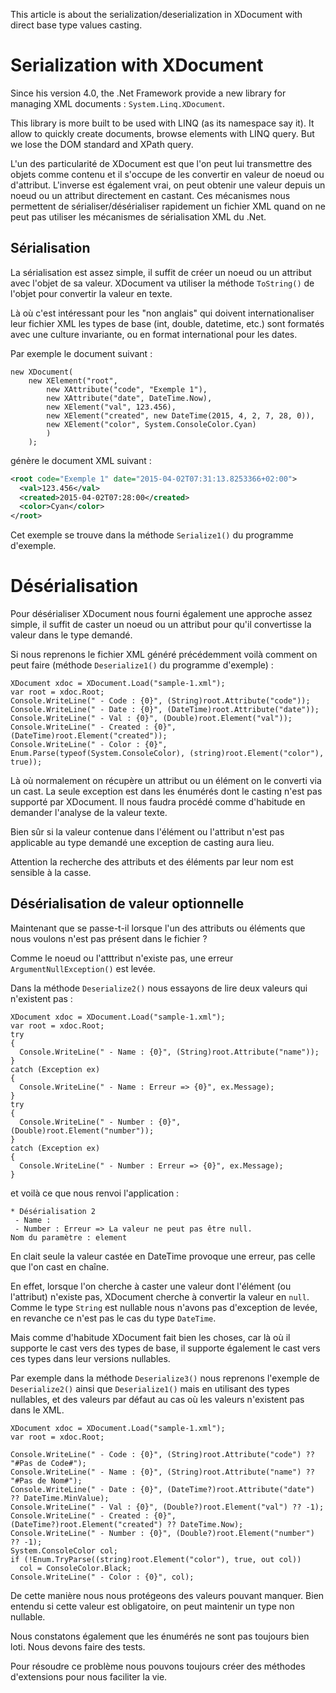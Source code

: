 This article is about the serialization/deserialization in XDocument with direct base type
values casting.

# Serialization with XDocument

Since his version 4.0, the .Net Framework provide a new library for managing XML documents : `System.Linq.XDocument`.

This library is more built to be used with LINQ (as its namespace say it). It allow to
quickly create documents, browse elements with LINQ query. But we lose the DOM standard
and XPath query.

L'un des particularité de XDocument est que l'on peut lui transmettre des objets comme
contenu et il s'occupe de les convertir en valeur de noeud ou d'attribut. L'inverse est également
vrai, on peut obtenir une valeur depuis un noeud ou un attribut directement en castant. Ces 
mécanismes nous permettent de sérialiser/désérialiser rapidement un fichier XML quand on
ne peut pas utiliser les mécanismes de sérialisation XML du .Net.

## Sérialisation

La sérialisation est assez simple, il suffit de créer un noeud ou un attribut avec l'objet
de sa valeur. XDocument va utiliser la méthode `ToString()` de l'objet pour convertir la
valeur en texte.

Là où c'est intéressant pour les "non anglais" qui doivent internationaliser leur fichier XML
les types de base (int, double, datetime, etc.) sont formatés avec une culture invariante, ou
en format international pour les dates.

Par exemple le document suivant :

``` CSharp
new XDocument(
    new XElement("root",
        new XAttribute("code", "Exemple 1"),
        new XAttribute("date", DateTime.Now),
        new XElement("val", 123.456),
        new XElement("created", new DateTime(2015, 4, 2, 7, 28, 0)),
        new XElement("color", System.ConsoleColor.Cyan)
        )
    );
```

génère le document XML suivant :

``` XML
<root code="Exemple 1" date="2015-04-02T07:31:13.8253366+02:00">
  <val>123.456</val>
  <created>2015-04-02T07:28:00</created>
  <color>Cyan</color>
</root>
```

Cet exemple se trouve dans la méthode `Serialize1()` du programme d'exemple.

# Désérialisation

Pour désérialiser XDocument nous fourni également une approche assez simple, il suffit de caster
un noeud ou un attribut pour qu'il convertisse la valeur dans le type demandé.
 
Si nous reprenons le fichier XML généré précédemment voilà comment on peut faire 
(méthode `Deserialize1()` du programme d'exemple) :

```CSharp
XDocument xdoc = XDocument.Load("sample-1.xml");
var root = xdoc.Root;
Console.WriteLine(" - Code : {0}", (String)root.Attribute("code"));
Console.WriteLine(" - Date : {0}", (DateTime)root.Attribute("date"));
Console.WriteLine(" - Val : {0}", (Double)root.Element("val"));
Console.WriteLine(" - Created : {0}", (DateTime)root.Element("created"));
Console.WriteLine(" - Color : {0}", Enum.Parse(typeof(System.ConsoleColor), (string)root.Element("color"), true));
```

Là où normalement on récupère un attribut ou un élément on le converti via un cast. La seule
exception est dans les énumérés dont le casting n'est pas supporté par XDocument. Il nous faudra
procédé comme d'habitude en demander l'analyse de la valeur texte.

Bien sûr si la valeur contenue dans l'élément ou l'attribut n'est pas applicable au type demandé
une exception de casting aura lieu.

Attention la recherche des attributs et des éléments par leur nom est sensible à la casse.

## Désérialisation de valeur optionnelle

Maintenant que se passe-t-il lorsque l'un des attributs ou éléments que nous voulons n'est pas
présent dans le fichier ?

Comme le noeud ou l'atttribut n'existe pas, une erreur `ArgumentNullException()` est levée.

Dans la méthode `Deserialize2()` nous essayons de lire deux valeurs qui n'existent pas :

```CSharp
XDocument xdoc = XDocument.Load("sample-1.xml");
var root = xdoc.Root;
try
{
  Console.WriteLine(" - Name : {0}", (String)root.Attribute("name"));
}
catch (Exception ex)
{
  Console.WriteLine(" - Name : Erreur => {0}", ex.Message);
}
try
{
  Console.WriteLine(" - Number : {0}", (Double)root.Element("number"));
}
catch (Exception ex)
{
  Console.WriteLine(" - Number : Erreur => {0}", ex.Message);
}
```

et voilà ce que nous renvoi l'application :

```
* Désérialisation 2
 - Name :
 - Number : Erreur => La valeur ne peut pas être null.
Nom du paramètre : element
```

En clait seule la valeur castée en DateTime provoque une erreur, pas celle que l'on cast
en chaîne.

En effet, lorsque l'on cherche à caster une valeur dont l'élément (ou l'attribut) n'existe pas, 
XDocument cherche à convertir la valeur en ```null```. Comme le type ```String``` est nullable
nous n'avons pas d'exception de levée, en revanche ce n'est pas le cas du type ```DateTime```.

Mais comme d'habitude XDocument fait bien les choses, car là où il supporte le cast vers
des types de base, il supporte également le cast vers ces types dans leur versions nullables.

Par exemple dans la méthode `Deserialize3()` nous reprenons l'exemple de `Deserialize2()`
ainsi que `Deserialize1()` mais en utilisant des types nullables, et des valeurs par défaut 
au cas où les valeurs n'existent pas dans le XML.

```CSharp
XDocument xdoc = XDocument.Load("sample-1.xml");
var root = xdoc.Root;

Console.WriteLine(" - Code : {0}", (String)root.Attribute("code") ?? "#Pas de Code#");
Console.WriteLine(" - Name : {0}", (String)root.Attribute("name") ?? "#Pas de Nom#");
Console.WriteLine(" - Date : {0}", (DateTime?)root.Attribute("date") ?? DateTime.MinValue);
Console.WriteLine(" - Val : {0}", (Double?)root.Element("val") ?? -1);
Console.WriteLine(" - Created : {0}", (DateTime?)root.Element("created") ?? DateTime.Now);
Console.WriteLine(" - Number : {0}", (Double?)root.Element("number") ?? -1);
System.ConsoleColor col;
if (!Enum.TryParse((string)root.Element("color"), true, out col))
  col = ConsoleColor.Black;
Console.WriteLine(" - Color : {0}", col);
```

De cette manière nous nous protégeons des valeurs pouvant manquer. Bien entendu si cette valeur
est obligatoire, on peut maintenir un type non nullable.

Nous constatons également que les énumérés ne sont pas toujours bien loti. Nous devons
faire des tests.

Pour résoudre ce problème nous pouvons toujours créer des méthodes d'extensions pour nous
faciliter la vie.

